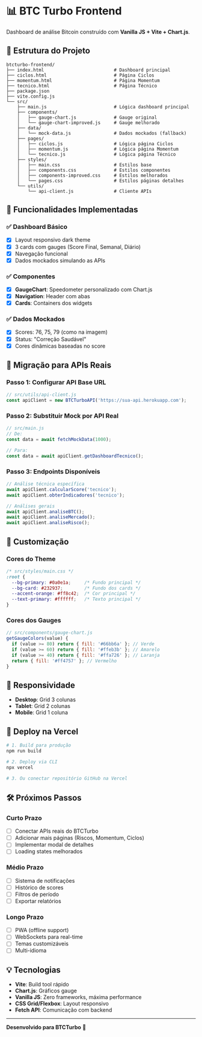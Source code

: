 # 📊 BTC Turbo Frontend

Dashboard de análise  Bitcoin construído com **Vanilla JS + Vite + Chart.js**.

## 📁 Estrutura  do Projeto

```
btcturbo-frontend/
├── index.html                          # Dashboard principal
├── ciclos.html                         # Página Ciclos
├── momentum.html                       # Página Momentum  
├── tecnico.html                        # Página Técnico
├── package.json
├── vite.config.js
└── src/
    ├── main.js                         # Lógica dashboard principal
    ├── components/
    │   ├── gauge-chart.js              # Gauge original
    │   └── gauge-chart-improved.js     # Gauge melhorado
    ├── data/
    │   └── mock-data.js                # Dados mockados (fallback)
    ├── pages/
    │   ├── ciclos.js                   # Lógica página Ciclos
    │   ├── momentum.js                 # Lógica página Momentum
    │   └── tecnico.js                  # Lógica página Técnico
    ├── styles/
    │   ├── main.css                    # Estilos base
    │   ├── components.css              # Estilos componentes
    │   ├── components-improved.css     # Estilos melhorados
    │   └── pages.css                   # Estilos páginas detalhes
    └── utils/
        └── api-client.js               # Cliente APIs
```

## 🎯 Funcionalidades Implementadas

### ✅ Dashboard Básico
- [x] Layout responsivo dark theme
- [x] 3 cards com gauges (Score Final, Semanal, Diário)
- [x] Navegação funcional
- [x] Dados mockados simulando as APIs

### ✅ Componentes
- [x] **GaugeChart**: Speedometer personalizado com Chart.js
- [x] **Navigation**: Header com abas
- [x] **Cards**: Containers dos widgets

### ✅ Dados Mockados
- [x] Scores: 76, 75, 79 (como na imagem)
- [x] Status: "Correção Saudável"
- [x] Cores dinâmicas baseadas no score

## 🔄 Migração para APIs Reais

### Passo 1: Configurar API Base URL
```javascript
// src/utils/api-client.js
const apiClient = new BTCTurboAPI('https://sua-api.herokuapp.com');
```

### Passo 2: Substituir Mock por API Real
```javascript
// src/main.js
// De:
const data = await fetchMockData(1000);

// Para:
const data = await apiClient.getDashboardTecnico();
```

### Passo 3: Endpoints Disponíveis
```javascript
// Análise técnica específica
await apiClient.calcularScore('tecnico');
await apiClient.obterIndicadores('tecnico');

// Análises gerais
await apiClient.analiseBTC();
await apiClient.analiseMercado();
await apiClient.analiseRisco();
```

## 🎨 Customização

### Cores do Theme
```css
/* src/styles/main.css */
:root {
  --bg-primary: #0a0e1a;     /* Fundo principal */
  --bg-card: #232937;        /* Fundo dos cards */
  --accent-orange: #ff8c42;  /* Cor principal */
  --text-primary: #ffffff;   /* Texto principal */
}
```

### Cores dos Gauges
```javascript
// src/components/gauge-chart.js
getGaugeColors(value) {
  if (value >= 80) return { fill: '#66bb6a' }; // Verde
  if (value >= 60) return { fill: '#ffeb3b' }; // Amarelo
  if (value >= 40) return { fill: '#ffa726' }; // Laranja
  return { fill: '#ff4757' }; // Vermelho
}
```

## 📱 Responsividade

- **Desktop**: Grid 3 colunas
- **Tablet**: Grid 2 colunas  
- **Mobile**: Grid 1 coluna

## 🚀 Deploy na Vercel

```bash
# 1. Build para produção
npm run build

# 2. Deploy via CLI
npx vercel

# 3. Ou conectar repositório GitHub na Vercel
```

## 🛠️ Próximos Passos

### Curto Prazo
- [ ] Conectar APIs reais do BTCTurbo
- [ ] Adicionar mais páginas (Riscos, Momentum, Ciclos)
- [ ] Implementar modal de detalhes
- [ ] Loading states melhorados

### Médio Prazo
- [ ] Sistema de notificações
- [ ] Histórico de scores
- [ ] Filtros de período
- [ ] Exportar relatórios

### Longo Prazo
- [ ] PWA (offline support)
- [ ] WebSockets para real-time
- [ ] Temas customizáveis
- [ ] Multi-idioma

## 💡 Tecnologias

- **Vite**: Build tool rápido
- **Chart.js**: Gráficos gauge
- **Vanilla JS**: Zero frameworks, máxima performance
- **CSS Grid/Flexbox**: Layout responsivo
- **Fetch API**: Comunicação com backend

---

**Desenvolvido para BTCTurbo** 🚀